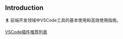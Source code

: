 
## Introduction

🏄‍ 前端开发领域中VSCode工具的基本使用和高效使用指南。

[VSCode插件推荐列表](./03-plugin/VSCode%E5%B8%B8%E7%94%A8%E6%8F%92%E4%BB%B6%E5%88%97%E8%A1%A8.md)
